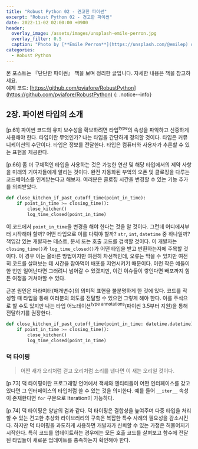 ```yaml
---
title: "Robust Python 02 - 견고한 파이썬"
excerpt: "Robust Python 02 - 견고한 파이썬"
date: 2022-11-02 02:00:00 +0900
header:
  overlay_image: /assets/images/unsplash-emile-perron.jpg
  overlay_filter: 0.5
  caption: "Photo by [**Emile Perron**](https://unsplash.com/@emilep) on [**Unsplash**](https://unsplash.com/)"
categories:
  - Robust Python
---
```


본 포스트는 『단단한 파이썬』 책을 보며 정리한 글입니다. 자세한 내용은 책을 참고하세요.  
예제 코드: [https://github.com/pviafore/RobustPython](https://github.com/pviafore/RobustPython)
{: .notice--info}

## 2장. 파이썬 타입의 소개

[p.61] 파이썬 코드의 유지 보수성을 확보하려면 타입<sup>type</sup>의 속성을 파악하고 신중하게 사용해야 한다. 타입이란 무엇인가? 나는 타입을 간단하게 정의할 것이다. 타입은 커뮤니케이션의 수단이다. 타입은 정보를 전달한다. 타입은 컴퓨터와 사용자가 추론할 수 있는 표현을 제공한다.

[p.66] 좀 더 구체적인 타입을 사용하는 것은 가능한 연산 및 해당 타입에서의 제약 사항을 미래의 기여자들에게 알리는 것이다. 완전 자동화된 부엌의 오픈 및 클로징을 다루는 코드베이스를 인계받는다고 해보자. 여러분은 클로징 시간을 변경할 수 있는 기능 추가를 의뢰받았다.  

```python
def close_kitchen_if_past_cutoff_time(point_in_time):
    if point_in_time >= closing_time():
        close_kitchen()
        log_time_closed(point_in_time)
```

이 코드에서 `point_in_time`을 변경을 해야 한다는 것을 알 것이다. 그런데 어디에서부터 시작해야 할까? 어떤 타입으로 이를 다뤄야 할까? `str`, `int`, `datetime` 중 하나일까? 책임감 있는 개발자는 테스트, 문서 또는 호출 코드를 검색할 것이다. 이 개발자는 `closing_time()`과 `log_time_closed()`가 어떤 타입을 받고 반환하는지에 주목할 것이다. 이 경우 이는 올바른 방법이지만 여전히 차선책인데, 오류는 막을 수 있지만 여전히 코드를 살펴보는 데 시간을 잡아먹어 배포를 지연시키기 때문이다. 이런 작은 예들이 한 번만 일어난다면 그러려니 넘어갈 수 있겠지만, 이런 이슈들이 쌓인다면 배포까지 힘든 여정을 거쳐야할 수 있다.

근본 원인은 파라미터(매개변수)의 의미적 표현을 불분명하게 한 것에 있다. 코드를 작성할 때 타입을 통해 여러분의 의도를 전달할 수 있으면 그렇게 해야 한다. 이를 주석으로 할 수도 있지만 나는 타입 어노테이션<sup>type annotations</sup>(파이썬 3.5부터 지원)을 통해 전달하기를 권장한다.

```python
def close_kitchen_if_past_cutoff_time(point_in_time: datetime.datetime):
    if point_in_time >= closing_time():
        close_kitchen()
        log_time_closed(point_in_time)
```

### 덕 타이핑

> 어떤 새가 오리처럼 걷고 오리처럼 소리를 낸다면 이 새는 오리일 것이다.

[p.73] 덕 타이핑이란 프로그래밍 언어에서 객체와 엔티티들이 어떤 인터페이스를 갖고 있다면 그 인터페이스의 타입처럼 쓸 수 있는 것을 의미한다.
예를 들어 `__iter__` 속성이 존재한다면 `for` 구문으로 Iteration이 가능하다.

[p.74] 덕 타이핑은 양날의 검과 같다. 덕 타이핑은 결합성을 높여주며 다중 타입을 처리할 수 있는 견고한 추상화 라이브러리의 구축은 복잡한 특수 사례의 필요성을 감소시킨다. 하지만 덕 타이핑을 과도하게 사용하면 개발자가 신뢰할 수 있는 가정은 허물어지기 시작한다. 특히 코드를 업데이트하는 경우에는 모든 호출 코드를 살펴보고 함수에 전달된 타입들이 새로운 업데이트를 충족하는지 확인해야 한다.

